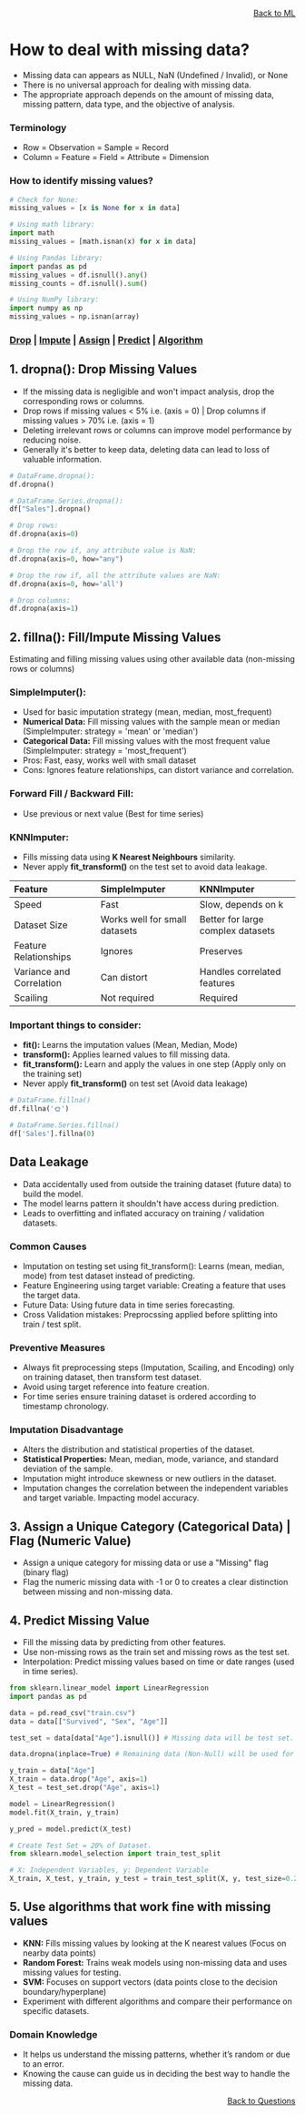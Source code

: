 <p align='right'><a align="right" href="https://github.com/KIRANKUMAR7296/Library/blob/main/Machine%20Learning/Machine%20Learning%20Models.md">Back to ML</a></p>

# How to deal with missing data?
- Missing data can appears as NULL, NaN (Undefined / Invalid), or None
- There is no universal approach for dealing with missing data.
- The appropriate approach depends on the amount of missing data, missing pattern, data type, and the objective of analysis.

### Terminology
- Row = Observation = Sample = Record 
- Column = Feature = Field = Attribute = Dimension 

### How to identify missing values?
```python
# Check for None:
missing_values = [x is None for x in data]

# Using math library: 
import math 
missing_values = [math.isnan(x) for x in data]

# Using Pandas library:
import pandas as pd 
missing_values = df.isnull().any()
missing_counts = df.isnull().sum()

# Using NumPy library:
import numpy as np
missing_values = np.isnan(array)
```

<h3><a href="#del">Drop</a> | <a href="#impute">Impute</a> | <a href="#assign">Assign</a> | <a href="#predict">Predict</a> | <a href="#algo">Algorithm</a></h3>

<h2 name="del">1. dropna(): Drop Missing Values</h2>

- If the missing data is negligible and won't impact analysis, drop the corresponding rows or columns.
- Drop rows if missing values < 5% i.e. (axis = 0) | Drop columns if missing values > 70% i.e. (axis = 1)
- Deleting irrelevant rows or columns can improve model performance by reducing noise.
- Generally it's better to keep data, deleting data can lead to loss of valuable information.
  
```python
# DataFrame.dropna():
df.dropna()

# DataFrame.Series.dropna():
df["Sales"].dropna()

# Drop rows:
df.dropna(axis=0)

# Drop the row if, any attribute value is NaN:
df.dropna(axis=0, how="any")

# Drop the row if, all the attribute values are NaN:
df.dropna(axis=0, how='all')

# Drop columns:
df.dropna(axis=1)
```

<h2 name="impute">2. fillna(): Fill/Impute Missing Values</h2>

Estimating and filling missing values using other available data (non-missing rows or columns)

### SimpleImputer():
- Used for basic imputation strategy (mean, median, most_frequent)
- **Numerical Data:** Fill missing values with the sample mean or median (SimpleImputer: strategy = 'mean' or 'median') 
- **Categorical Data:** Fill missing values with the most frequent value (SimpleImputer: strategy = 'most_frequent')
- Pros: Fast, easy, works well with small dataset
- Cons: Ignores feature relationships, can distort variance and correlation.

### Forward Fill / Backward Fill:
- Use previous or next value (Best for time series)
  
### KNNImputer: 
- Fills missing data using **K Nearest Neighbours** similarity.
- Never apply **fit_transform()** on the test set to avoid data leakage.

Feature | SimpleImputer | KNNImputer
:--- | :--- | :---
Speed | Fast | Slow, depends on k
Dataset Size | Works well for small datasets | Better for large complex datasets
Feature Relationships | Ignores | Preserves
Variance and Correlation | Can distort | Handles correlated features
Scailing | Not required | Required

### Important things to consider:
- **fit():** Learns the imputation values (Mean, Median, Mode)
- **transform():** Applies learned values to fill missing data.
- **fit_transform():** Learn and apply the values in one step (Apply only on the training set)
- Never apply **fit_transform()** on test set (Avoid data leakage)

```python
# DataFrame.fillna()
df.fillna('🌞')

# DataFrame.Series.fillna()
df['Sales'].fillna(0)
```

## Data Leakage 
- Data accidentally used from outside the training dataset (future data) to build the model.
- The model learns pattern it shouldn't have access during prediction.
- Leads to overfitting and inflated accuracy on training / validation datasets.

### Common Causes
- Imputation on testing set using fit_transform(): Learns (mean, median, mode) from test dataset instead of predicting.
- Feature Engineering using target variable: Creating a feature that uses the target data.
- Future Data: Using future data in time series forecasting.
- Cross Validation mistakes: Preprocssing applied before splitting into train / test split.

### Preventive Measures
- Always fit preprocessing steps (Imputation, Scailing, and Encoding) only on training dataset, then transform test dataset.
- Avoid using target reference into feature creation.
- For time series ensure training dataset is ordered according to timestamp chronology.

### Imputation Disadvantage
- Alters the distribution and statistical properties of the dataset.
- **Statistical Properties:** Mean, median, mode, variance, and standard deviation of the sample.
- Imputation might introduce skewness or new outliers in the dataset.
- Imputation changes the correlation between the independent variables and target variable. Impacting model accuracy.

<h2 name="assign">3. Assign a Unique Category (Categorical Data) | Flag (Numeric Value)</h2>

- Assign a unique category for missing data or use a "Missing" flag (binary flag)
- Flag the numeric missing data with -1 or 0 to creates a clear distinction between missing and non-missing data.

<h2 name="predict">4. Predict Missing Value</h2>

- Fill the missing data by predicting from other features.
- Use non-missing rows as the train set and missing rows as the test set.
- Interpolation: Predict missing values based on time or date ranges (used in time series).

```python
from sklearn.linear_model import LinearRegression
import pandas as pd

data = pd.read_csv("train.csv")
data = data[["Survived", "Sex", "Age"]]

test_set = data[data["Age"].isnull()] # Missing data will be test set.

data.dropna(inplace=True) # Remaining data (Non-Null) will be used for training the model.

y_train = data["Age"]
X_train = data.drop("Age", axis=1)
X_test = test_set.drop("Age", axis=1)

model = LinearRegression()
model.fit(X_train, y_train)

y_pred = model.predict(X_test)
```

```python
# Create Test Set = 20% of Dataset.
from sklearn.model_selection import train_test_split

# X: Independent Variables, y: Dependent Variable
X_train, X_test, y_train, y_test = train_test_split(X, y, test_size=0.2, random_state=1)
```

<h2 name="algo"> 5. Use algorithms that work fine with missing values</h2>

- **KNN:** Fills missing values by looking at the K nearest values (Focus on nearby data points)
- **Random Forest:** Trains weak models using non-missing data and uses missing values for testing.
- **SVM:** Focuses on support vectors (data points close to the decision boundary/hyperplane)
- Experiment with different algorithms and compare their performance on specific datasets.

### Domain Knowledge
- It helps us understand the missing patterns, whether it’s random or due to an error.
- Knowing the cause can guide us in deciding the best way to handle the missing data.

<p align='right'><a align="right" href="https://github.com/KIRANKUMAR7296/Library/blob/main/Interview.md">Back to Questions</a></p>

